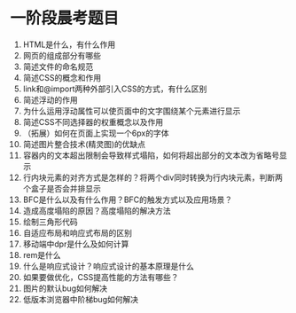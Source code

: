 

# 一阶段晨考题目

1. HTML是什么，有什么作用
2. 网页的组成部分有哪些
3. 简述文件的命名规范
1. 简述CSS的概念和作用
2. link和@import两种外部引入CSS的方式，有什么区别
1. 简述浮动的作用
2. 为什么运用浮动属性可以使页面中的文字围绕某个元素进行显示
8. 简述CSS不同选择器的权重概念以及作用
1. （拓展）如何在页面上实现一个6px的字体
1. 简述图片整合技术(精灵图)的优缺点
1. 容器内的文本超出限制会导致样式塌陷，如何将超出部分的文本改为省略号显示
2. 行内块元素的对齐方式是怎样的？将两个div同时转换为行内块元素，判断两个盒子是否会并排显示
1. BFC是什么以及有什么作用？BFC的触发方式以及应用场景？
1. 造成高度塌陷的原因？高度塌陷的解决方法
1. 绘制三角形代码  
1. 自适应布局和响应式布局的区别
1. 移动端中dpr是什么及如何计算
2. rem是什么
1. 什么是响应式设计？响应式设计的基本原理是什么
2. 如果要做优化，CSS提高性能的方法有哪些？
1. 图片的默认bug如何解决
2. 低版本浏览器中阶梯bug如何解决
